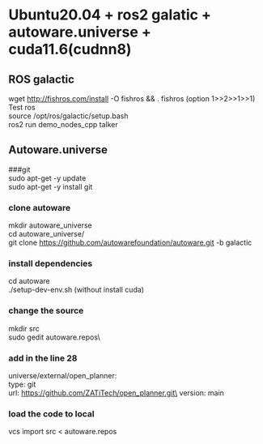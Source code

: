 # Ubuntu20.04 + ros2 galatic + autoware.universe + cuda11.6(cudnn8)


## ROS galactic
wget http://fishros.com/install -O fishros && . fishros (option 1>>2>>1>>1)  \
Test ros\
source /opt/ros/galactic/setup.bash\
ros2 run demo_nodes_cpp talker

## Autoware.universe
###git\
sudo apt-get -y update\
sudo apt-get -y install git

### clone autoware
mkdir autoware_universe \
cd autoware_universe/ \
git clone https://github.com/autowarefoundation/autoware.git -b galactic  

### install dependencies
cd autoware\
./setup-dev-env.sh (without install cuda)

### change the source
mkdir src\
sudo gedit autoware.repos\
### add in the line 28
universe/external/open_planner:\
    type: git\
    url: https://github.com/ZATiTech/open_planner.git\
    version: main

### load the code to local
vcs import src < autoware.repos
